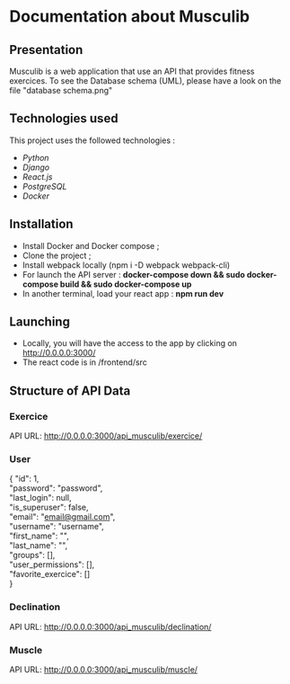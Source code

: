 # Documentation about Musculib

## Presentation
Musculib is a web application that use an API that provides fitness exercices. To see the Database schema (UML), 
please have a look on the file "database schema.png"


## Technologies used
This project uses the followed technologies :
* _Python_
* _Django_
* _React.js_
* _PostgreSQL_
* _Docker_


## Installation
* Install Docker and Docker compose ;
* Clone the project ;
* Install webpack locally (npm i -D webpack webpack-cli)
* For launch the API server : **docker-compose down && sudo docker-compose build && sudo docker-compose up**
* In another terminal, load your react app : **npm run dev**

## Launching
* Locally, you will have the access to the app by clicking on http://0.0.0.0:3000/
* The react code is in /frontend/src

## Structure of API Data
### Exercice
API URL: http://0.0.0.0:3000/api_musculib/exercice/

### User
{
    "id": 1,<br />
    "password": "password",<br />
    "last_login": null,<br />
    "is_superuser": false,<br />
    "email": "email@gmail.com",<br />
    "username": "username",<br />
    "first_name": "",<br />
    "last_name": "",<br />
    "groups": [],<br />
    "user_permissions": [],<br />
    "favorite_exercice": []<br />
}


### Declination

API URL: http://0.0.0.0:3000/api_musculib/declination/


### Muscle
API URL: http://0.0.0.0:3000/api_musculib/muscle/